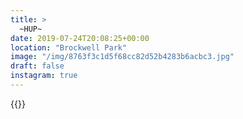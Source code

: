 ```yaml
---
title: >
  ~HUP~
date: 2019-07-24T20:08:25+00:00
location: "Brockwell Park"
image: "/img/8763f3c1d5f68cc82d52b4283b6acbc3.jpg"
draft: false
instagram: true
---
```


{{<photo src="/img/8763f3c1d5f68cc82d52b4283b6acbc3.jpg">}}

